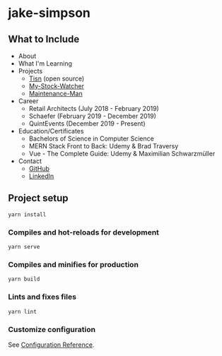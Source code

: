 # jake-simpson

## What to Include
* About
* What I'm Learning
* Projects
  * [Tisn](https://github.com/Tisn/tisn.app) (open source)
  * [My-Stock-Watcher](https://github.com/Be-Like/my-stock-watcher)
  * [Maintenance-Man](https://github.com/Be-Like/maintenance_man_v2)
* Career
  * Retail Architects (July 2018 - February 2019)
  * Schaefer (February 2019 - December 2019)
  * QuintEvents (December 2019 - Present)
* Education/Certificates
  * Bachelors of Science in Computer Science
  * MERN Stack Front to Back: Udemy & Brad Traversy
  * Vue - The Complete Guide: Udemy & Maximilian Schwarzmüller
* Contact
  * [GitHub](https://github.com/Be-Like)
  * [LinkedIn](https://www.linkedin.com/in/jake-simpson-2b464b118/)

## Project setup
```
yarn install
```

### Compiles and hot-reloads for development
```
yarn serve
```

### Compiles and minifies for production
```
yarn build
```

### Lints and fixes files
```
yarn lint
```

### Customize configuration
See [Configuration Reference](https://cli.vuejs.org/config/).
